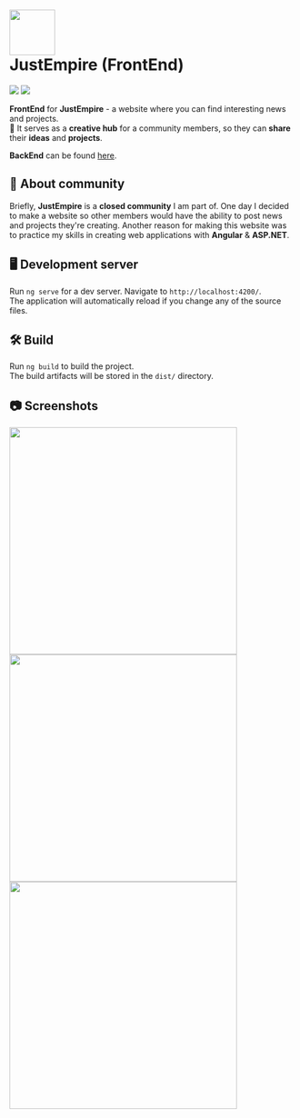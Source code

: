 <h1><img src="https://github.com/MrQuackDuck/JustEmpireBackend/assets/61251075/e263f541-9e62-4852-9cd4-bb990b09e9bf" height=80 /><div>JustEmpire (FrontEnd)</div></h1>
<p>
  <a href="https://angular.io/"><img src="https://img.shields.io/badge/Angular-gray?color=DE3036&logo=angular" /></a>
  <a href="https://rxjs.dev/"><img src="https://img.shields.io/badge/RxJs-gray?color=D11B9A&logo=reactivex" /></a>
</p>

<b>FrontEnd</b> for <b>JustEmpire</b> - a website where you can find interesting news and projects.<br>
🌌 It serves as a <b>creative hub</b> for a community members, so they can <b>share</b> their <b>ideas</b> and <b>projects</b>.

<b>BackEnd</b> can be found <a href="https://github.com/MrQuackDuck/JustEmpireFrontend/">here<a>.

## 📃 About community

Briefly, <b>JustEmpire</b> is a <b>closed community</b> I am part of. One day I decided to make a website so other members would have the ability to post news and projects they're creating. Another reason for making this website was to practice my skills in creating web applications with <b>Angular</b> & <b>ASP.NET</b>.

## 🖥 Development server

Run `ng serve` for a dev server. Navigate to `http://localhost:4200/`. <br>
The application will automatically reload if you change any of the source files.

## 🛠 Build

Run `ng build` to build the project. <br>
The build artifacts will be stored in the `dist/` directory.

## 📷 Screenshots

<img src="https://github.com/MrQuackDuck/JustEmpireFrontend/assets/61251075/2f69af18-ab73-41b3-b4b2-61352c790bb8" height=400 />
<img src="https://github.com/MrQuackDuck/JustEmpireFrontend/assets/61251075/4bc46837-954b-41d2-a10d-558fb496481b" height=400 />
<img src="https://github.com/MrQuackDuck/JustEmpireFrontend/assets/61251075/f9cbd88d-281e-4fc4-90fb-e98c183bcf84" height=400 />
